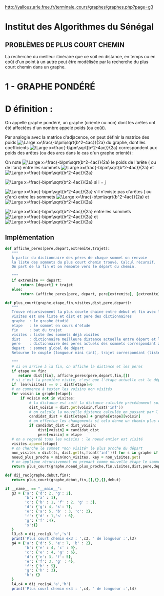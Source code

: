 
http://yallouz.arie.free.fr/terminale_cours/graphes/graphes.php?page=g3


# Institut des Algorithmes du Sénégal

## PROBLÈMES DE PLUS COURT CHEMIN

La recherche du meilleur itinéraire que ce soit en distance, en temps ou en coût d'un point à un autre peut être modélisée par la recherche du plus court chemin dans un graphe.

# 1 - GRAPHE PONDÉRÉ

# D éfinition :

On appelle graphe pondéré, un graphe (orienté ou non) dont les arêtes ont été affectées d'un nombre appelé poids (ou coût).

Par analogie avec la matrice d'adjacence, on peut définir la matrice des poids ![\Large x=\frac{-b\pm\sqrt{b^2-4ac}}{2a}](https://latex.codecogs.com/svg.latex?\Large&space;P(a_{i,j})) du graphe, dont les coefficients ![\Large x=\frac{-b\pm\sqrt{b^2-4ac}}{2a}](https://latex.codecogs.com/svg.latex?\Large&space;a_{i,j}) correspondent aux poids des arêtes (ou des arcs dans le cas d'un graphe orienté) :

On note ![\Large x=\frac{-b\pm\sqrt{b^2-4ac}}{2a}](https://latex.codecogs.com/svg.latex?\Large&space;p_{ij}) le poids de l'arête ( ou de l'arc) entre les sommets ![\Large x=\frac{-b\pm\sqrt{b^2-4ac}}{2a}](https://latex.codecogs.com/svg.latex?\Large&space;x_i) et ![\Large x=\frac{-b\pm\sqrt{b^2-4ac}}{2a}](https://latex.codecogs.com/svg.latex?\Large&space;x_j)

![\Large x=\frac{-b\pm\sqrt{b^2-4ac}}{2a}](https://latex.codecogs.com/svg.latex?\Large&space;a_{i,j}=0) si i = j

![\Large x=\frac{-b\pm\sqrt{b^2-4ac}}{2a}](https://latex.codecogs.com/svg.latex?\Large&space;a_{i,j}=\\infty) s'il n'existe pas d'arêtes ( ou d'arc) entre les sommets ![\Large x=\frac{-b\pm\sqrt{b^2-4ac}}{2a}](https://latex.codecogs.com/svg.latex?\Large&space;x_i) et ![\Large x=\frac{-b\pm\sqrt{b^2-4ac}}{2a}](https://latex.codecogs.com/svg.latex?\Large&space;x_j)

![\Large x=\frac{-b\pm\sqrt{b^2-4ac}}{2a}](https://latex.codecogs.com/svg.latex?\Large&space;a_{i,j}=p_{ij}) entre les sommets ![\Large x=\frac{-b\pm\sqrt{b^2-4ac}}{2a}](https://latex.codecogs.com/svg.latex?\Large&space;x_i) et ![\Large x=\frac{-b\pm\sqrt{b^2-4ac}}{2a}](https://latex.codecogs.com/svg.latex?\Large&space;x_j)



 ## Implémentation
 
 
 ```ruby
def affiche_peres(pere,depart,extremite,trajet):
    """
    À partir du dictionnaire des pères de chaque sommet on renvoie
    la liste des sommets du plus court chemin trouvé. Calcul récursif.
    On part de la fin et on remonte vers le départ du chemin.
    
    """
    if extremite == depart:
        return [depart] + trajet
    else:
        return (affiche_peres(pere, depart, pere[extremite], [extremite] + trajet))
 
 ```
 
 
 ```ruby
 def plus_court(graphe,etape,fin,visites,dist,pere,depart):
    """
    Trouve récursivement la plus courte chaine entre debut et fin avec l'algo de Dijkstra
    visites est une liste et dist et pere des dictionnaires 
    graphe  : le graphe étudié                                                               (dictionnaire)
    étape   : le sommet en cours d'étude                                                     (sommet)
    fin     : but du trajet                                                                  (sommet)
    visites : liste des sommets déjà visités                                                 (liste de sommets)
    dist    : dictionnaire meilleure distance actuelle entre départ et les sommets du graphe (dict sommet : int)
    pere    : dictionnaire des pères actuels des sommets correspondant aux meilleurs chemins (dict sommet : sommet)
    depart  : sommet global de départ                                                        (sommet)
    Retourne le couple (longueur mini (int), trajet correspondant (liste sommets)) 
       
    """
    # si on arrive à la fin, on affiche la distance et les peres
    if etape == fin:
       return dist[fin], affiche_peres(pere,depart,fin,[])
    # si c'est la première visite, c'est que l'étape actuelle est le départ : on met dist[etape] à 0
    if  len(visites) == 0 : dist[etape]=0
    # on commence à tester les voisins non visités
    for voisin in graphe[etape]:
        if voisin not in visites:
            # la distance est soit la distance calculée précédemment soit l'infini
            dist_voisin = dist.get(voisin,float('inf'))
            # on calcule la nouvelle distance calculée en passant par l'étape
            candidat_dist = dist[etape] + graphe[etape][voisin]
            # on effectue les changements si cela donne un chemin plus court
            if candidat_dist < dist_voisin:
                dist[voisin] = candidat_dist
                pere[voisin] = etape
    # on a regardé tous les voisins : le noeud entier est visité
    visites.append(etape)
    # on cherche le sommet *non visité* le plus proche du départ
    non_visites = dict((s, dist.get(s,float('inf'))) for s in graphe if s not in visites)
    noeud_plus_proche = min(non_visites, key = non_visites.get)
    # on applique récursivement en prenant comme nouvelle étape le sommet le plus proche 
    return plus_court(graphe,noeud_plus_proche,fin,visites,dist,pere,depart)
 
def dij_rec(graphe,debut,fin):
    return plus_court(graphe,debut,fin,[],{},{},debut)
 ```
 
 ```ruby
 if __name__ == "__main__":
    g3 = {'a': {'d': 2, 'g': 2},
          'b': {'a' : 1}, 
          'c': {'b' : 1, 'f' : 2, 'g' : 3},
          'd': {'g': 4, 's': 7},
          'e': {'a': 5, 'b' : 3, 'c': 2},
          'f': {'d' : 1,'s' : 6},
          'g': {'f' :4},
          's':{}
    }
    l3,c3 = dij_rec(g3,'e','s')
    print('Plus court chemin ex3 : ',c3, ' de longueur :',l3)
    g4 = {'a': {'d': 5, 'e': 7, 'b' : 2},
          'b': {'e' : 4, 'c' : 9},
          'c': {'e' : 4, 'g' : 6},
          'd': {'e': 3, 'f': 5},
          'e': {'f': 3, 'g' : 4},
          'f': {'h' : 5},
          'g': {'h' : 3},
          'h': {}
    }
    l4,c4 = dij_rec(g4,'a','h')
    print('Plus court chemin ex4 : ',c4, ' de longueur :',l4)
 ```
 
 
